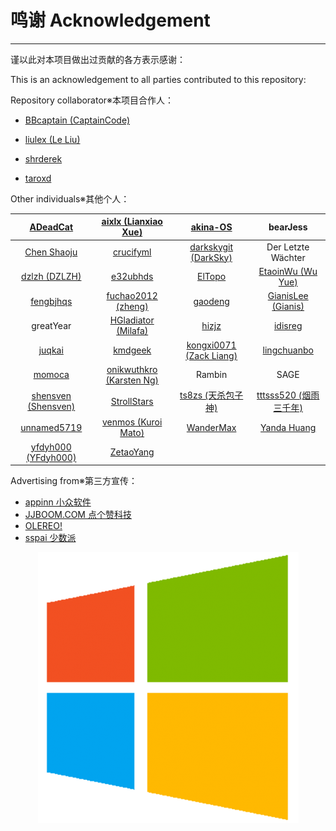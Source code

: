 # 鸣谢 Acknowledgement

---

谨以此对本项目做出过贡献的各方表示感谢：

This is an acknowledgement to all parties contributed to this repository:

Repository collaborator※本项目合作人：

* [BBcaptain \(CaptainCode\)](https://github.com/BBcaptain)

* [liulex \(Le Liu\)](https://github.com/liulex)

* [shrderek](https://github.com/shrderek)

* [taroxd](https://github.com/taroxd)

Other individuals※其他个人：

| [ADeadCat](https://github.com/ADeadCat) | [aixlx \(Lianxiao Xue\)](https://github.com/aixlx) | [akina-OS](https://github.com/akina-OS) | bearJess |
| :---: | :---: | :---: | :---: |
| [Chen Shaoju](https://github.com/chenshaoju) | [crucifyml](https://github.com/crucifyml) | [darkskygit \(DarkSky\)](https://github.com/darkskygit) | Der Letzte Wächter |
| [dzlzh \(DZLZH\)](https://github.com/dzlzh) | [e32ubhds](https://github.com/e32ubhds) | [ElTopo](https://github.com/ElTopo) | [EtaoinWu \(Wu Yue\)](https://github.com/EtaoinWu) |
| [fengbjhqs](https://github.com/fengbjhqs) | [fuchao2012 \(zheng\)](https://github.com/fuchao2012) | [gaodeng](https://github.com/gaodeng) | [GianisLee \(Gianis\)](https://github.com/GianisLee) |
| greatYear | [HGladiator \(Milafa\)](https://github.com/HGladiator) | [hizjz](https://github.com/hizjz) | [idisreg](https://github.com/idisreg) |
| [juqkai](https://github.com/juqkai) | [kmdgeek](https://github.com/kmdgeek) | [kongxi0071 \(Zack Liang\)](https://github.com/kongxi0071) | [lingchuanbo](https://github.com/lingchuanbo) |
| [momoca](https://github.com/momoca) | [onikwuthkro \(Karsten Ng\)](https://github.com/onikwuthkro) | Rambin | SAGE |
| [shensven (Shensven)](https://github.com/shensven) | [StrollStars](https://github.com/StrollStars) | [ts8zs \(天杀包子神\)](https://github.com/ts8zs) | [tttsss520 (烟雨三千年)](https://github.com/tttsss520) |
| [unnamed5719](https://github.com/unnamed5719) | [venmos \(Kuroi Mato\)](https://github.com/venmos) | [WanderMax](https://github.com/WanderMax) | [Yanda Huang](https://github.com/yodahuang) |
| [yfdyh000 \(YFdyh000\)](https://github.com/yfdyh000) | [ZetaoYang](https://github.com/ZetaoYang) |  |  |

Advertising from※第三方宣传：

* [appinn   小众软件](http://www.appinn.com/windows-apps-that-amaze-us/)
* [JJBOOM.COM   点个赞科技](http://wiki.jjboom.com/doku.php?id=专题策划:常用软件建议)
* [OLEREO!](http://olereo.com/links)
* [sspai   少数派](https://sspai.com/post/38866)

<p align="center">
 <img src="/assets/windows_logo.png"/>
</p>
